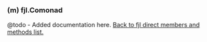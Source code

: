 ### (m) fjl.Comonad
@todo - Added documentation here.
[Back to fjl direct members and methods list.](#members-and-methods)
